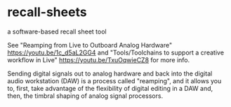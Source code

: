# recall-sheets
a software-based recall sheet tool

See "Reamping from Live to Outboard Analog Hardware" https://youtu.be/1c_d5aL2GG4 and "Tools/Toolchains to support a creative workflow in Live" https://youtu.be/TxuOqwieCZ8 for more info. 

Sending digital signals out to analog hardware and back into the digital audio workstation (DAW) is a process called "reamping", and it allows you to, first, take advantage of the flexibility of digital editing in a DAW and, then,  the timbral shaping of analog signal processors. 
